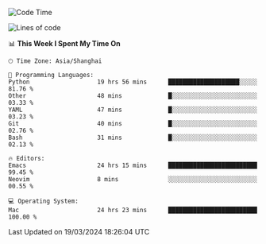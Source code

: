<!--START_SECTION:waka-->
![Code Time](http://img.shields.io/badge/Code%20Time-1%2C857%20hrs%2010%20mins-blue)

![Lines of code](https://img.shields.io/badge/From%20Hello%20World%20I%27ve%20Written-291.6%20thousand%20lines%20of%20code-blue)

📊 **This Week I Spent My Time On** 

```text
🕑︎ Time Zone: Asia/Shanghai

💬 Programming Languages: 
Python                   19 hrs 56 mins      ████████████████████░░░░░   81.76 % 
Other                    48 mins             █░░░░░░░░░░░░░░░░░░░░░░░░   03.33 % 
YAML                     47 mins             █░░░░░░░░░░░░░░░░░░░░░░░░   03.23 % 
Git                      40 mins             █░░░░░░░░░░░░░░░░░░░░░░░░   02.76 % 
Bash                     31 mins             █░░░░░░░░░░░░░░░░░░░░░░░░   02.13 % 

🔥 Editors: 
Emacs                    24 hrs 15 mins      █████████████████████████   99.45 % 
Neovim                   8 mins              ░░░░░░░░░░░░░░░░░░░░░░░░░   00.55 % 

💻 Operating System: 
Mac                      24 hrs 23 mins      █████████████████████████   100.00 % 
```


 Last Updated on 19/03/2024 18:26:04 UTC
<!--END_SECTION:waka-->
